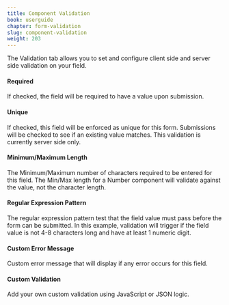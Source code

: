 ```yaml
---
title: Component Validation
book: userguide
chapter: form-validation
slug: component-validation
weight: 203
---
```


The Validation tab allows you to set and configure client side and server side validation on your field.

#### Required
If checked, the field will be required to have a value upon submission.

#### Unique
If checked, this field will be enforced as unique for this form. Submissions will be checked to see if an existing value matches. This validation is currently server side only.

#### Minimum/Maximum Length
The Minimum/Maximum number of characters required to be entered for this field. The Min/Max length for a Number component will validate against the value, not the character length.

#### Regular Expression Pattern
The regular expression pattern test that the field value must pass before the form can be submitted. In this example, validation will trigger if the field value is not 4-8 characters long and have at least 1 numeric digit. 

#### Custom Error Message
Custom error message that will display if any error occurs for this field.

#### Custom Validation
Add your own custom validation using JavaScript or JSON logic.









